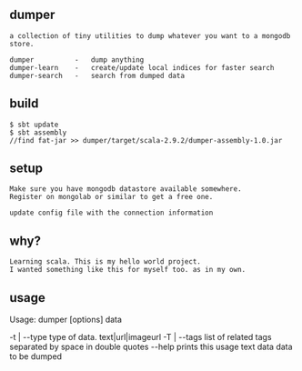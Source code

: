 
dumper
---------------

    a collection of tiny utilities to dump whatever you want to a mongodb store.

    dumper          -   dump anything
    dumper-learn    -   create/update local indices for faster search
    dumper-search   -   search from dumped data

build
---------------
    $ sbt update
    $ sbt assembly
    //find fat-jar >> dumper/target/scala-2.9.2/dumper-assembly-1.0.jar


setup
---------------
    Make sure you have mongodb datastore available somewhere.
    Register on mongolab or similar to get a free one.

    update config file with the connection information


why?
---------------
    Learning scala. This is my hello world project.
    I wanted something like this for myself too. as in my own.

usage
---------------
Usage: dumper [options] data

  -t <value> | --type <value>
        type of data. text|url|imageurl
  -T <value> | --tags <value>
        list of related tags separated by space in double quotes
  --help
        prints this usage text
  data
        data to be dumped



